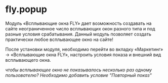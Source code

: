 # fly.popup

Модуль «Всплывающие окна FLY» дает возможность создавать на сайте неограниченное число всплывающих окон разного типа и под разные условия срабатывания. Данный модуль позволяет создать практически любое всплывающее окно на сайте!

После установки модуля, необходимо перейти во вкладку «Маркетинг» -> «Всплывающие окна FLY», настроить условия показа и внешний вид всплывающего окна.

_чтобы всплывающее окно не показывалось несколько раз одному пользователю?
Необходимо добавить условие "Повторный показ"_